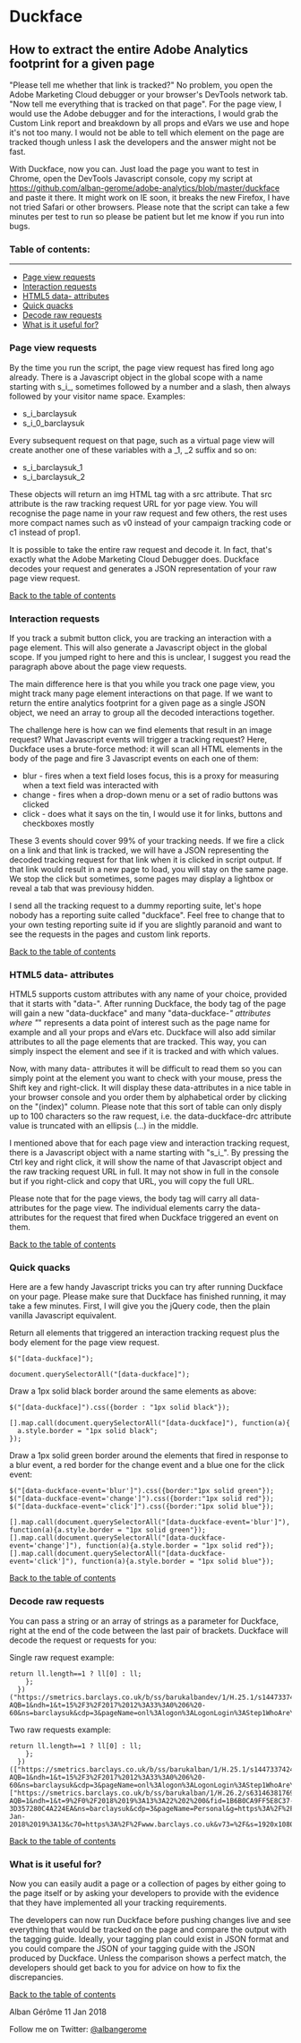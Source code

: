 Duckface
========

How to extract the entire Adobe Analytics footprint for a given page
--------------------------------------------------------------------

"Please tell me whether that link is tracked?" No problem, you open the Adobe Marketing Cloud debugger or your browser's DevTools network tab. "Now tell me everything that is tracked on that page". For the page view, I would use the Adobe debugger and for the interactions, I would grab the Custom Link report and breakdown by all props and eVars we use and hope it's not too many. I would not be able to tell which element on the page are tracked though unless I ask the developers and the answer might not be fast.

With Duckface, now you can. Just load the page you want to test in Chrome, open the DevTools Javascript console, copy my script at https://github.com/alban-gerome/adobe-analytics/blob/master/duckface and paste it there. It might work on IE soon, it breaks the new Firefox, I have not tried Safari or other browsers. Please note that the script can take a few minutes per test to run so please be patient but let me know if you run into bugs.

<a id="Table-of-contents"></a>
### Table of contents:
----------------------
* [Page view requests](#Pageviews)
* [Interaction requests](#Interactions)
* [HTML5 data- attributes](#HTML5)
* [Quick quacks](#Quacks)
* [Decode raw requests](#Raw)
* [What is it useful for?](#Useful)


<a id="Pageviews"></a>
### Page view requests

By the time you run the script, the page view request has fired long ago already. There is a Javascript object in the global scope with a name starting with s_i_, sometimes followed by a number and a slash, then always followed by your visitor name space. Examples:

* s_i_barclaysuk
* s_i_0_barclaysuk

Every subsequent request on that page, such as a virtual page view will create another one of these variables with a _1, _2 suffix and so on:

* s_i_barclaysuk_1
* s_i_barclaysuk_2

These objects will return an img HTML tag with a src attribute. That src attribute is the raw tracking request URL for yor page view. You will recognise the page name in your raw request and few others, the rest uses more compact names such as v0 instead of your campaign tracking code or c1 instead of prop1.

It is possible to take the entire raw request and decode it. In fact, that's exactly what the Adobe Marketing Cloud Debugger does. Duckface decodes your request and generates a JSON representation of your raw page view request.

[Back to the table of contents](#Table-of-contents)

<a id="Interactions"></a>
### Interaction requests

If you track a submit button click, you are tracking an interaction with a page element. This will also generate a Javascript object in the global scope. If you jumped right to here and this is unclear, I suggest you read the paragraph above about the page view requests.

The main difference here is that you while you track one page view, you might track many page element interactions on that page. If we want to return the entire analytics footprint for a given page as a single JSON object, we need an array to group all the decoded interactions together.

The challenge here is how can we find elements that result in an image request? What Javascript events will trigger a tracking request? Here, Duckface uses a brute-force method: it will scan all HTML elements in the body of the page and fire 3 Javascript events on each one of them:

* blur - fires when a text field loses focus, this is a proxy for measuring when a text field was interacted with
* change - fires when a drop-down menu or a set of radio buttons was clicked
* click - does what it says on the tin, I would use it for links, buttons and checkboxes mostly

These 3 events should cover 99% of your tracking needs. If we fire a click on a link and that link is tracked, we will have a JSON representing the decoded tracking request for that link when it is clicked in script output. If that link would result in a new page to load, you will stay on the same page. We stop the click but sometimes, some pages may display a lightbox or reveal a tab that was previousy hidden.

I send all the tracking request to a dummy reporting suite, let's hope nobody has a reporting suite called "duckface". Feel free to change that to your own testing reporting suite id if you are slightly paranoid and want to see the requests in the pages and custom link reports.

[Back to the table of contents](#Table-of-contents)

<a id="HTML5"></a>
### HTML5 data- attributes

HTML5 supports custom attributes with any name of your choice, provided that it starts with "data-". After running Duckface, the body tag of the page will gain a new "data-duckface" and many "data-duckface-*" attributes where "*" represents a data point of interest such as the page name for example and all your props and eVars etc. Duckface will also add similar attributes to all the page elements that are tracked. This way, you can simply inspect the element and see if it is tracked and with which values.

Now, with many data- attributes it will be difficult to read them so you can simply point at the element you want to check with your mouse, press the Shift key and right-click. It will display these data-attributes in a nice table in your browser console and you order them by alphabetical order by clicking on the "(index)" column. Please note that this sort of table can only disply up to 100 characters so the raw request, i.e. the data-duckface-drc attribute value is truncated with an ellipsis (...) in the middle.

I mentioned above that for each page view and interaction tracking request, there is a Javascript object with a name starting with "s_i_". By pressing the Ctrl key and right click, it will show the name of that Javascript object and the raw tracking request URL in full. It may not show in full in the console but if you right-click and copy that URL, you will copy the full URL.

Please note that for the page views, the body tag will carry all data- attributes for the page view. The individual elements carry the data- attributes for the request that fired when Duckface triggered an event on them.

[Back to the table of contents](#Table-of-contents)

<a id="Quacks"></a>
### Quick quacks

Here are a few handy Javascript tricks you can try after running Duckface on your page. Please make sure that Duckface has finished running, it may take a few minutes. First, I will give you the jQuery code, then the plain vanilla Javascript equivalent.

Return all elements that triggered an interaction tracking request plus the body element for the page view request.
<pre><code>$("[data-duckface]");</code></pre>
<pre><code>document.querySelectorAll("[data-duckface]");</code></pre>

Draw a 1px solid black border around the same elements as above: 

<pre><code>$("[data-duckface]").css({border : "1px solid black"});</code></pre>
<pre><code>[].map.call(document.querySelectorAll("[data-duckface]"), function(a){
  a.style.border = "1px solid black";
});</code></pre>

Draw a 1px solid green border around the elements that fired in response to a blur event, a red border for the change event and a blue one for the click event:

<pre><code>$("[data-duckface-event='blur']").css({border:"1px solid green"});
$("[data-duckface-event='change']").css({border:"1px solid red"});
$("[data-duckface-event='click']").css({border:"1px solid blue"});</code></pre>
<pre><code>[].map.call(document.querySelectorAll("[data-duckface-event='blur']"), function(a){a.style.border = "1px solid green"});
[].map.call(document.querySelectorAll("[data-duckface-event='change']"), function(a){a.style.border = "1px solid red"});
[].map.call(document.querySelectorAll("[data-duckface-event='click']"), function(a){a.style.border = "1px solid blue"});</code></pre>

[Back to the table of contents](#Table-of-contents)

<a id="Raw"></a>
### Decode raw requests

You can pass a string or an array of strings as a parameter for Duckface, right at the end of the code between the last pair of brackets. Duckface will decode the request or requests for you:

Single raw request example:

<pre><code>return ll.length==1 ? ll[0] : ll;
    };
  })("https://smetrics.barclays.co.uk/b/ss/barukalbandev/1/H.25.1/s14473374245718?AQB=1&ndh=1&t=15%2F3%2F2017%2012%3A33%3A0%206%20-60&ns=barclaysuk&cdp=3&pageName=onl%3Alogon%3ALogonLogin%3AStep1WhoAreYouLoginMyBarclays&g=https%3A%2F%2Fbank.barclays.co.uk%2Folb%2Fauth%2FLoginLink.action&r=http%3A%2F%2Fwww.barclays.co.uk%2FPersonalBanking%2FP1242557947640&cc=GBP&ch=UKRBB&server=bank.barclays.co.uk&events=event20&c1=onl&c2=onl%3Alogon&v2=Repeat&c3=onl%3Alogon%3ALogonLogin&c5=38&c6=12%3A30PM&v6=12%3A30PM&c7=Saturday&v7=Saturday&c8=Weekend&v8=Weekend&c16=%2Folb%2Fauth%2FLoginLink.action&v36=MembershipID&v39=D%3Ds_vi&v41=onl%3Alogon%3ALogonLogin%3AStep1WhoAreYouLoginMyBarclays&h1=onl%3Alogon%3ALogonLogin&s=1920x1080&c=24&j=1.6&v=N&k=Y&bw=1225&bh=961&p=Widevine%20Content%20Decryption%20Module%3BChrome%20PDF%20Viewer%3BNative%20Client%3B&AQE=1");</code></pre>

Two raw requests example:

<pre><code>return ll.length==1 ? ll[0] : ll;
    };
  })(["https://smetrics.barclays.co.uk/b/ss/barukalban/1/H.25.1/s14473374245718?AQB=1&ndh=1&t=15%2F3%2F2017%2012%3A33%3A0%206%20-60&ns=barclaysuk&cdp=3&pageName=onl%3Alogon%3ALogonLogin%3AStep1WhoAreYouLoginMyBarclays&g=https%3A%2F%2Fbank.barclays.co.uk%2Folb%2Fauth%2FLoginLink.action&r=http%3A%2F%2Fwww.barclays.co.uk%2FPersonalBanking%2FP1242557947640&cc=GBP&ch=UKRBB&server=bank.barclays.co.uk&events=event20&c1=onl&c2=onl%3Alogon&v2=Repeat&c3=onl%3Alogon%3ALogonLogin&c5=38&c6=12%3A30PM&v6=12%3A30PM&c7=Saturday&v7=Saturday&c8=Weekend&v8=Weekend&c16=%2Folb%2Fauth%2FLoginLink.action&v36=MembershipID&v39=D%3Ds_vi&v41=onl%3Alogon%3ALogonLogin%3AStep1WhoAreYouLoginMyBarclays&h1=onl%3Alogon%3ALogonLogin&s=1920x1080&c=24&j=1.6&v=N&k=Y&bw=1225&bh=961&p=Widevine%20Content%20Decryption%20Module%3BChrome%20PDF%20Viewer%3BNative%20Client%3B&AQE=1"],["https://smetrics.barclays.co.uk/b/ss/barukalban/1/H.26.2/s6314638176922?AQB=1&ndh=1&t=9%2F0%2F2018%2019%3A13%3A22%202%200&fid=1B6B0CA9FF5E8C37-3D357280C4A224EA&ns=barclaysuk&cdp=3&pageName=Personal&g=https%3A%2F%2Fwww.barclays.co.uk%2F&cc=GBP&ch=UKRBB&server=www.barclays.co.uk&events=event20&c1=Personal&v2=Repeat&c5=100&c6=7%3A00PM&v6=7%3A00PM&c7=Tuesday&v7=Tuesday&c8=Weekday&v8=Weekday&c16=%2F&c18=Personal&c34=203038735379&c39=Public&v39=D%3Ds_vi&v41=Personal&c50=9-Jan-2018%2019%3A13&c70=https%3A%2F%2Fwww.barclays.co.uk&v73=%2F&s=1920x1080&c=24&j=1.6&v=N&k=Y&bw=821&bh=949&p=Chrome%20PDF%20Plugin%3BChrome%20PDF%20Viewer%3BNative%20Client%3BWidevine%20Content%20Decryption%20Module%3B&AQE=1"]);</code></pre>

[Back to the table of contents](#Table-of-contents)

<a id="Useful"></a>
### What is it useful for?

Now you can easily audit a page or a collection of pages by either going to the page itself or by asking your developers to provide with the evidence that they have implemented all your tracking requirements.

The developers can now run Duckface before pushing changes live and see everything that would be tracked on the page and compare the output with the tagging guide. Ideally, your tagging plan could exist in JSON format and you could compare the JSON of your tagging guide with the JSON produced by Duckface. Unless the comparison shows a perfect match, the developers should get back to you for advice on how to fix the discrepancies.

[Back to the table of contents](#Table-of-contents)

Alban Gérôme
11 Jan 2018

Follow me on Twitter: <a href="https://twitter.com/albangerome?lang=en-gb" title="Follow Alban Gérôme on  Twitter">@albangerome</a>
